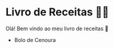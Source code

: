 # Livro de Receitas :man_cook:

Olá! Bem vindo ao meu livro de receitas :wave:

 - Bolo de Cenoura

